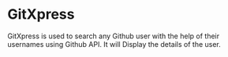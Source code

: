 # GitXpress
GitXpress is used to search any Github user with the help of their usernames using Github API. It will Display the details of the user.
